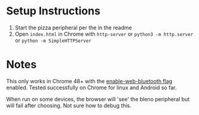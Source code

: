 # Setup Instructions
1. Start the pizza peripheral per the in the readme
2. Open `index.html` in Chrome with `http-server` or `python3 -m http.server` or `python -m SimpleHTTPServer`

# Notes
This only works in Chrome 48+ with the [enable-web-bluetooth flag](chrome://flags/#enable-web-bluetooth)
enabled. Tested successfully on Chrome for linux and Android so far.

When run on some devices, the browser will 'see' the bleno peripheral but will fail after choosing.  Not sure how to debug this. 
